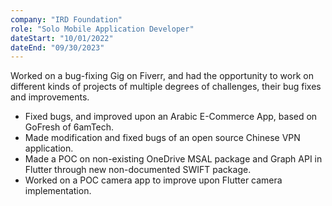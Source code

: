 ```yaml
---
company: "IRD Foundation"
role: "Solo Mobile Application Developer"
dateStart: "10/01/2022"
dateEnd: "09/30/2023"
---
```


Worked on a bug-fixing Gig on Fiverr, and had the opportunity to work on different kinds of projects of multiple degrees of challenges, their bug fixes and improvements.

- Fixed bugs, and improved upon an Arabic E-Commerce App, based on GoFresh of 6amTech.
- Made modification and fixed bugs of an open source Chinese VPN application.
- Made a POC on non-existing OneDrive MSAL package and Graph API in Flutter through new non-documented SWIFT package.
- Worked on a POC camera app to improve upon Flutter camera implementation.

